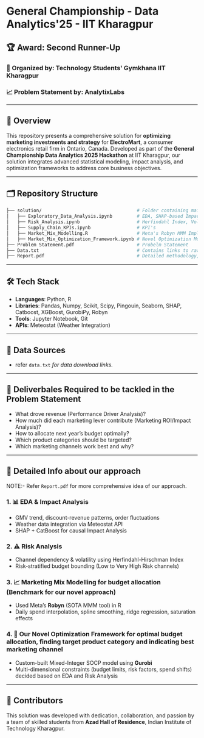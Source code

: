 # General Championship - Data Analytics'25 - IIT Kharagpur

## 🏆 Award: Second Runner-Up  
### 🏁 Organized by: **Technology Students' Gymkhana IIT Kharagpur**  
### 📈 Problem Statement by: **AnalytixLabs**

---

## 🚀 Overview

This repository presents a comprehensive solution for **optimizing marketing investments and strategy** for **ElectroMart**, a consumer electronics retail firm in Ontario, Canada. Developed as part of the **General Championship Data Analytics 2025 Hackathon** at IIT Kharagpur, our solution integrates advanced statistical modeling, impact analysis, and optimization frameworks to address core business objectives.

---

## 🗂️ Repository Structure

```bash
├── solution/                                   # Folder containing main solution files
│   ├── Exploratory_Data_Analysis.ipynb         # EDA, SHAP-based Impact Analysis
│   ├── Risk_Analysis.ipynb                     # Herfindahl Index, Volatility, Risk Scores
│   ├── Supply_Chain_KPIs.ipynb                 # KPI's
│   ├── Market_Mix_Modelling.R                  # Meta's Robyn MMM Implementation
│   ├── Market_Mix_Optimization_Framework.ipynb # Novel Optimization Model (MISOCP)
├── Problem Statement.pdf                       # Probelm Statement
├── Data.txt                                    # Contains links to raw and processed datasets
├── Report.pdf                                  # Detailed methodology, results & business strategy
```

---

## 🛠️ Tech Stack

- **Languages**: Python, R  
- **Libraries**: Pandas, Numpy, Scikit, Scipy, Pingouin, Seaborn, SHAP, Catboost, XGBoost, GurobiPy, Robyn  
- **Tools**: Jupyter Notebook, Git
- **APIs**: Meteostat (Weather Integration)

---

## 📎 Data Sources 

- refer `data.txt` *for data download links.*

---

## 📌 Deliverbales Required to be tackled in the Problem Statement

- What drove revenue (Performance Driver Analysis)?
- How much did each marketing lever contribute (Marketing ROI/Impact Analysis)?
- How to allocate next year’s budget optimally?
- Which product categories should be targeted?
- Which marketing channels work best and why?

---

## 🧠 Detailed Info about our approach

NOTE:- Refer `Report.pdf` for more comprehensive idea of our approach.

### 1. 📊 EDA & Impact Analysis
- GMV trend, discount-revenue patterns, order fluctuations  
- Weather data integration via Meteostat API  
- SHAP + CatBoost for causal Impact Analysis

### 2. ⚠️ Risk Analysis
- Channel dependency & volatility using Herfindahl-Hirschman Index  
- Risk-stratified budget bounding (Low to Very High Risk channels)

### 3. 📈 Marketing Mix Modelling for budget allocation (Benchmark for our novel approach)
- Used Meta’s **Robyn** (SOTA MMM tool) in R  
- Daily spend interpolation, spline smoothing, ridge regression, saturation effects

### 4. 🧮 Our Novel Optimization Framework for optimal budget allocation, finding target product category and indicating best marketing channel
- Custom-built Mixed-Integer SOCP model using **Gurobi**  
- Multi-dimensional constraints (budget limits, risk factors, spend shifts) decided based on EDA and Risk Analysis 

---

## 👥 Contributors

This solution was developed with dedication, collaboration, and passion by a team of skilled students from **Azad Hall of Residence**, Indian Institute of Technology Kharagpur.
